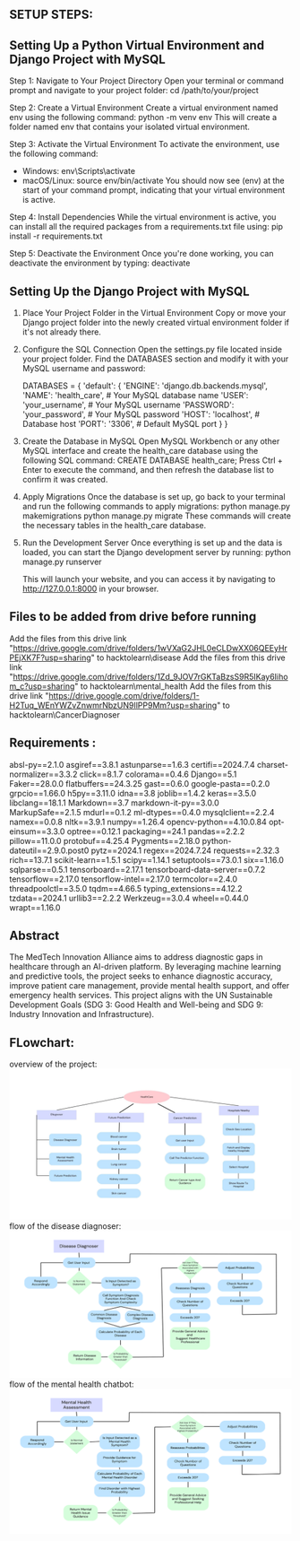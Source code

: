 ## SETUP STEPS:

## Setting Up a Python Virtual Environment and Django Project with MySQL

Step 1: Navigate to Your Project Directory
Open your terminal or command prompt and navigate to your project folder:
cd /path/to/your/project

Step 2: Create a Virtual Environment
Create a virtual environment named env using the following command:
python -m venv env
This will create a folder named env that contains your isolated virtual environment.

Step 3: Activate the Virtual Environment
To activate the environment, use the following command:
- Windows:
  env\Scripts\activate
- macOS/Linux:
  source env/bin/activate
You should now see (env) at the start of your command prompt, indicating that your virtual environment is active.

Step 4: Install Dependencies
While the virtual environment is active, you can install all the required packages from a requirements.txt file using:
pip install -r requirements.txt

Step 5: Deactivate the Environment
Once you're done working, you can deactivate the environment by typing:
deactivate

## Setting Up the Django Project with MySQL

1. Place Your Project Folder in the Virtual Environment
   Copy or move your Django project folder into the newly created virtual environment folder if it's not already there.

2. Configure the SQL Connection
   Open the settings.py file located inside your project folder. Find the DATABASES section and modify it with your MySQL username and password:

   DATABASES = {
       'default': {
           'ENGINE': 'django.db.backends.mysql',
           'NAME': 'health_care',     # Your MySQL database name
           'USER': 'your_username',   # Your MySQL username
           'PASSWORD': 'your_password', # Your MySQL password
           'HOST': 'localhost',       # Database host
           'PORT': '3306',            # Default MySQL port
       }
   }
  
3. Create the Database in MySQL
   Open MySQL Workbench or any other MySQL interface and create the health_care database using the following SQL command:
   CREATE DATABASE health_care;
   Press Ctrl + Enter to execute the command, and then refresh the database list to confirm it was created.

4. Apply Migrations
   Once the database is set up, go back to your terminal and run the following commands to apply migrations:
   python manage.py makemigrations
   python manage.py migrate
   These commands will create the necessary tables in the health_care database.


6. Run the Development Server
   Once everything is set up and the data is loaded, you can start the Django development server by running:
   python manage.py runserver

   This will launch your website, and you can access it by navigating to http://127.0.0.1:8000 in your browser.

## Files to be added from drive before running


Add the files from this drive link "https://drive.google.com/drive/folders/1wVXaG2JHL0eCLDwXX06QEEyHrPEjXK7F?usp=sharing" to hacktolearn\disease
Add the files from this drive link "https://drive.google.com/drive/folders/1Zd_9JOV7rGKTaBzsS9R5IKay6Iihom_c?usp=sharing" to hacktolearn\mental_health
Add the files from this drive link "https://drive.google.com/drive/folders/1-H2Tuq_WEnYWZvZnwmrNbzUN9IlPP9Mm?usp=sharing" to hacktolearn\CancerDiagnoser


## Requirements :
absl-py==2.1.0
asgiref==3.8.1
astunparse==1.6.3
certifi==2024.7.4
charset-normalizer==3.3.2
click==8.1.7
colorama==0.4.6
Django==5.1
Faker==28.0.0
flatbuffers==24.3.25
gast==0.6.0
google-pasta==0.2.0
grpcio==1.66.0
h5py==3.11.0
idna==3.8
joblib==1.4.2
keras==3.5.0
libclang==18.1.1
Markdown==3.7
markdown-it-py==3.0.0
MarkupSafe==2.1.5
mdurl==0.1.2
ml-dtypes==0.4.0
mysqlclient==2.2.4
namex==0.0.8
nltk==3.9.1
numpy==1.26.4
opencv-python==4.10.0.84
opt-einsum==3.3.0
optree==0.12.1
packaging==24.1
pandas==2.2.2
pillow==11.0.0
protobuf==4.25.4
Pygments==2.18.0
python-dateutil==2.9.0.post0
pytz==2024.1
regex==2024.7.24
requests==2.32.3
rich==13.7.1
scikit-learn==1.5.1
scipy==1.14.1
setuptools==73.0.1
six==1.16.0
sqlparse==0.5.1
tensorboard==2.17.1
tensorboard-data-server==0.7.2
tensorflow==2.17.0
tensorflow-intel==2.17.0
termcolor==2.4.0
threadpoolctl==3.5.0
tqdm==4.66.5
typing_extensions==4.12.2
tzdata==2024.1
urllib3==2.2.2
Werkzeug==3.0.4
wheel==0.44.0
wrapt==1.16.0

## Abstract

The MedTech Innovation Alliance aims to address diagnostic gaps in healthcare through an AI-driven platform. By leveraging machine learning and predictive tools, the project seeks to enhance diagnostic accuracy, improve patient care management, provide mental health support, and offer emergency health services. This project aligns with the UN Sustainable Development Goals (SDG 3: Good Health and Well-being and SDG 9: Industry Innovation and Infrastructure).


## FLowchart:

overview of the project: ![alt text](image.png)
flow of the disease diagnoser:![alt text](image-1.png)
flow of the mental health chatbot: ![alt text](image-2.png)